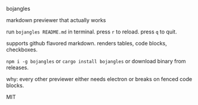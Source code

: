 bojangles

markdown previewer that actually works

run `bojangles README.md` in terminal. press `r` to reload. press `q` to quit.

supports github flavored markdown. renders tables, code blocks, checkboxes.

`npm i -g bojangles` or `cargo install bojangles` or download binary from releases.

why: every other previewer either needs electron or breaks on fenced code blocks.

MIT
